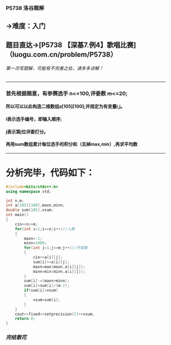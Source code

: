 ### P5738 洛谷题解
## ->难度：入门
## 题目直达->[P5738 【深基7.例4】歌唱比赛]（luogu.com.cn/problem/P5738）

###### 第一次写题解，可能有不完善之处，请多多谅解！


------------
### 首先根据题意，有参赛选手 n<=100,评委数 m<=20;

#### 所以可以以此构造二维数组**a[105][100]**;并规定为有变量**i,j**。
#### **i**表示选手编号，即输入顺序;
#### **j**表示第**j**位评委打分。
#### 再用sum数组累计每位选手的积分和（去掉max,min）,再求平均数


------------

# 分析完毕，代码如下：
```cpp
#include<bits/stdc++.h>
using namespace std;

int n,m;
int a[105][100],maxn,minn;
double sum[105],vsum;
int main()
{
	cin>>n>>m;
	for(int i=1;i<=n;i++)//人数 
	{
		maxn=-1;
		minn=1000;
		for(int j=1;j<=m;j++)//评委数 
		{
			cin>>a[i][j];
			sum[i]+=a[i][j];
			maxn=max(maxn,a[i][j]);
			minn=min(minn,a[i][j]); 
		}
		sum[i]-=(maxn+minn);
		sum[i]=sum[i]/(m-2);
		if(sum[i]>vsum)
		{
			vsum=sum[i];
		}
	}
	cout<<fixed<<setprecision(2)<<vsum;
	return 0;
}
```
###  _完结散花_ 
